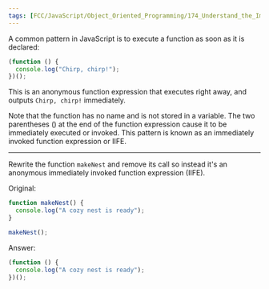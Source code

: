```yaml
---
tags: [FCC/JavaScript/Object_Oriented_Programming/174_Understand_the_Immediately_Invoked_Function_Expression_IIFE]
---
```

A common pattern in JavaScript is to execute a function as soon as it is declared:

```js
(function () {
  console.log("Chirp, chirp!");
})();
```

This is an anonymous function expression that executes right away, and outputs `Chirp, chirp!` immediately.

Note that the function has no name and is not stored in a variable. The two parentheses () at the end of the function expression cause it to be immediately executed or invoked. This pattern is known as an immediately invoked function expression or IIFE.

---

Rewrite the function `makeNest` and remove its call so instead it's an anonymous immediately invoked function expression (IIFE).

Original:

```js
function makeNest() {
  console.log("A cozy nest is ready");
}

makeNest();
```

Answer:
```js
(function () {
  console.log("A cozy nest is ready");
})();
```
